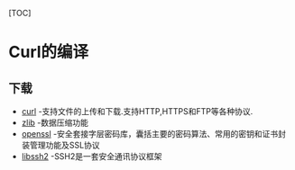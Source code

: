[TOC]

# Curl的编译

## 下载

- [curl](https://curl.haxx.se/download.html)      -支持文件的上传和下载.支持HTTP,HTTPS和FTP等各种协议.
- [zlib](http://www.zlib.net/)       -数据压缩功能 
- [openssl](https://oomake.com/download/openssl)   -安全套接字层密码库，囊括主要的密码算法、常用的密钥和证书封装管理功能及SSL协议
- [libssh2](https://www.libssh2.org/)     -SSH2是一套安全通讯协议框架

